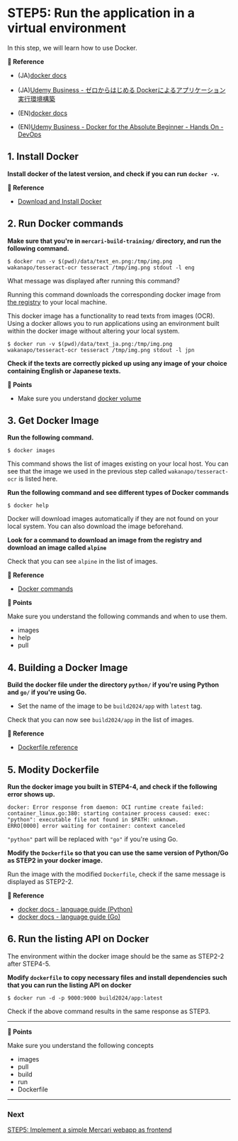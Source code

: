 # STEP5: Run the application in a virtual environment

In this step, we will learn how to use Docker.

**:book: Reference**

* (JA)[docker docs](https://matsuand.github.io/docs.docker.jp.onthefly/get-started/overview/)
* (JA)[Udemy Business - ゼロからはじめる Dockerによるアプリケーション実行環境構築](https://mercari.udemy.com/course/docker-k/)

* (EN)[docker docs](https://docs.docker.com/get-started/overview/)
* (EN)[Udemy Business - Docker for the Absolute Beginner - Hands On - DevOps](https://mercari.udemy.com/course/learn-docker/)

## 1. Install Docker
**Install docker of the latest version, and check if you can run `docker -v`.**

**:book: Reference**

* [Download and Install Docker](https://docs.docker.com/get-docker/)


## 2. Run Docker commands
**Make sure that you're in `mercari-build-training/` directory, and run the following command.**

```shell
$ docker run -v $(pwd)/data/text_en.png:/tmp/img.png wakanapo/tesseract-ocr tesseract /tmp/img.png stdout -l eng
```

What message was displayed after running this command?

Running this command downloads the corresponding docker image from [the registry](https://hub.docker.com/repository/docker/wakanapo/tesseract-ocr) to your local machine.

This docker image has a functionality to read texts from images (OCR).
Using a docker allows you to run applications using an environment built within the docker image without altering your local system.

```shell
$ docker run -v $(pwd)/data/text_ja.png:/tmp/img.png wakanapo/tesseract-ocr tesseract /tmp/img.png stdout -l jpn
```

**Check if the texts are correctly picked up using any image of your choice containing English or Japanese texts.**

**:beginner: Points**

* Make sure you understand [docker volume](https://docs.docker.com/storage/volumes/) 

## 3. Get Docker Image

**Run the following command.**
```shell
$ docker images
```
This command shows the list of images existing on your local host.
You can see that the image we used in the previous step called `wakanapo/tesseract-ocr` is listed here.

**Run the following command and see different types of Docker commands**
```
$ docker help
```
Docker will download images automatically if they are not found on your local system. You can also download the image beforehand.


**Look for a command to download an image from the registry and download an image called `alpine`**

Check that you can see `alpine` in the list of images.

**:book: Reference**

* [Docker commands](https://docs.docker.com/engine/reference/commandline/docker/)

**:beginner: Points**

Make sure you understand the following commands and when to use them.

* images
* help
* pull


## 4. Building a Docker Image
**Build the docker file under the directory `python/` if you're using Python and `go/` if you're using Go.**

* Set the name of the image to be `build2024/app` with `latest` tag.

Check that you can now see `build2024/app` in the list of images.


**:book: Reference**

* [Dockerfile reference](https://docs.docker.com/engine/reference/builder/)

## 5. Modity Dockerfile
**Run the docker image you built in STEP4-4, and check if the following error shows up.**

```
docker: Error response from daemon: OCI runtime create failed: container_linux.go:380: starting container process caused: exec: "python": executable file not found in $PATH: unknown.
ERRO[0000] error waiting for container: context canceled 
```

`"python"` part will be replaced with `"go"` if you're using Go.


**Modify the `Dockerfile` so that you can use the same version of Python/Go as STEP2 in your docker image.**

Run the image with the modified `Dockerfile`, check if the same message is displayed as STEP2-2.

**:book: Reference**

* [docker docs - language guide (Python)](https://docs.docker.com/language/python/)
* [docker docs - language guide (Go)](https://docs.docker.com/language/golang/)

## 6. Run the listing API on Docker

The environment within the docker image should be the same as STEP2-2 after STEP4-5.

**Modify `dockerfile` to copy necessary files and install dependencies such that you can run the listing API on docker**


`$ docker run -d -p 9000:9000 build2024/app:latest`

Check if the above command results in the same response as STEP3.

---
**:beginner: Points**

Make sure you understand the following concepts

* images
* pull
* build
* run
* Dockerfile

---

### Next

[STEP5: Implement a simple Mercari webapp as frontend](07-frontend.en.md)
